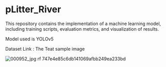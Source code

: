 # pLitter_River
This repository contains the implementation of a machine learning model, including training scripts, evaluation metrics, and visualization of results.


Model used is YOLOv5


Dataset Link : 
The Teat sample image 



![000952_jpg rf 747e4e85c6db141069afbb249ea233bd](https://github.com/user-attachments/assets/a9dbb0df-1cb0-424c-b19d-06223b7f8f3c)
